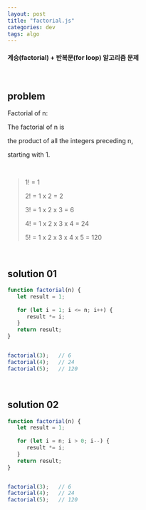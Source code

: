 ```yaml
---
layout: post
title: "factorial.js"
categories: dev
tags: algo
---
```


#### 계승(factorial) + 반복문(for loop) 알고리즘 문제

<br>

## problem

Factorial of n:

The factorial of n is

the product of all the integers preceding n,

starting with 1.

<br>

> 1! = 1
>
> 2! = 1 x 2 = 2
>
> 3! = 1 x 2 x 3 = 6
>
> 4! = 1 x 2 x 3 x 4 = 24
>
> 5! = 1 x 2 x 3 x 4 x 5 = 120

<br>

## solution 01

```javascript
function factorial(n) {
   let result = 1;
   
   for (let i = 1; i <= n; i++) {
      result *= i;
   }
   return result;
}


factorial(3);	// 6
factorial(4);	// 24
factorial(5);	// 120
```

<br>

## solution 02

```javascript
function factorial(n) {
   let result = 1;
   
   for (let i = n; i > 0; i--) {
      result *= i;
   }
   return result;
}


factorial(3);	// 6
factorial(4);	// 24
factorial(5);	// 120
```

